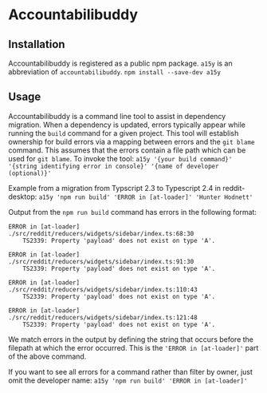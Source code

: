 # Accountabilibuddy
## Installation
Accountabilibuddy is registered as a public npm package. `a15y` is an abbreviation of `accountabilibuddy`.
`npm install --save-dev a15y`
## Usage
Accountabilibuddy is a command line tool to assist in dependency migration. When a dependency is updated, errors typically appear while running the `build` command for a given project. This tool will establish ownership for build errors via a mapping between errors and the `git blame` command. This assumes that the errors contain a file path which can be used for `git blame`.
To invoke the tool:
`a15y '{your build command}' '{string identifying error in console}' '{name of developer (optional)}'`

Example from a migration from Typscript 2.3 to Typescript 2.4 in reddit-desktop:
`a15y 'npm run build' 'ERROR in [at-loader]' 'Hunter Hodnett'`

Output from the `npm run build` command has errors in the following format:
```
ERROR in [at-loader] ./src/reddit/reducers/widgets/sidebar/index.ts:68:30 
    TS2339: Property 'payload' does not exist on type 'A'.

ERROR in [at-loader] ./src/reddit/reducers/widgets/sidebar/index.ts:91:30 
    TS2339: Property 'payload' does not exist on type 'A'.

ERROR in [at-loader] ./src/reddit/reducers/widgets/sidebar/index.ts:110:43 
    TS2339: Property 'payload' does not exist on type 'A'.

ERROR in [at-loader] ./src/reddit/reducers/widgets/sidebar/index.ts:121:48 
    TS2339: Property 'payload' does not exist on type 'A'.
```

We match errors in the output by defining the string that occurs before the filepath at which the error occurred. This is the `'ERROR in [at-loader]'` part of the above command.

If you want to see all errors for a command rather than filter by owner, just omit the developer name:
`a15y 'npm run build' 'ERROR in [at-loader]'`
